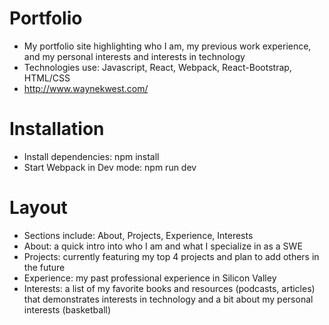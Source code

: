 # Portfolio
- My portfolio site highlighting who I am, my previous work experience, and my personal interests and interests in technology 
- Technologies use: Javascript, React, Webpack, React-Bootstrap, HTML/CSS
- http://www.waynekwest.com/

# Installation
- Install dependencies: npm install
- Start Webpack in Dev mode: npm run dev

# Layout
- Sections include: About, Projects, Experience, Interests
- About: a quick intro into who I am and what I specialize in as a SWE
- Projects: currently featuring my top 4 projects and plan to add others in the future
- Experience: my past professional experience in Silicon Valley
- Interests: a list of my favorite books and resources (podcasts, articles) that demonstrates interests in technology and a bit about my personal interests (basketball)
